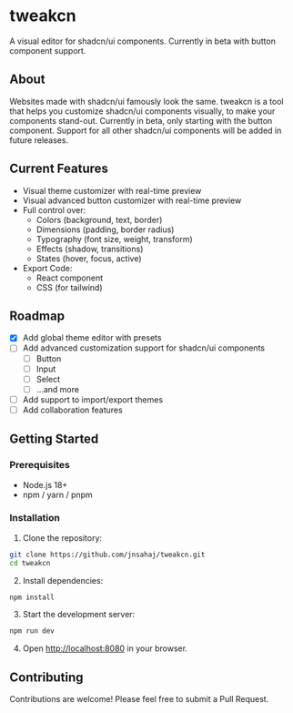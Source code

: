 # tweakcn

A visual editor for shadcn/ui components. Currently in beta with button component support.

## About

Websites made with shadcn/ui famously look the same. tweakcn is a tool that helps you customize shadcn/ui components visually, to make your components stand-out.
Currently in beta, only starting with the button component. Support for all other shadcn/ui components will be added in future releases.

## Current Features

- Visual theme customizer with real-time preview
- Visual advanced button customizer with real-time preview
- Full control over:
  - Colors (background, text, border)
  - Dimensions (padding, border radius)
  - Typography (font size, weight, transform)
  - Effects (shadow, transitions)
  - States (hover, focus, active)
- Export Code:
  - React component
  - CSS (for tailwind)

## Roadmap

- [x] Add global theme editor with presets
- [ ] Add advanced customization support for shadcn/ui components
  - [ ] Button
  - [ ] Input
  - [ ] Select
  - [ ] ...and more
- [ ] Add support to import/export themes
- [ ] Add collaboration features

## Getting Started

### Prerequisites

- Node.js 18+ 
- npm / yarn / pnpm

### Installation

1. Clone the repository:
```bash
git clone https://github.com/jnsahaj/tweakcn.git
cd tweakcn
```

2. Install dependencies:
```bash
npm install
```

3. Start the development server:
```bash
npm run dev
```

4. Open [http://localhost:8080](http://localhost:8080) in your browser.

## Contributing

Contributions are welcome! Please feel free to submit a Pull Request.

